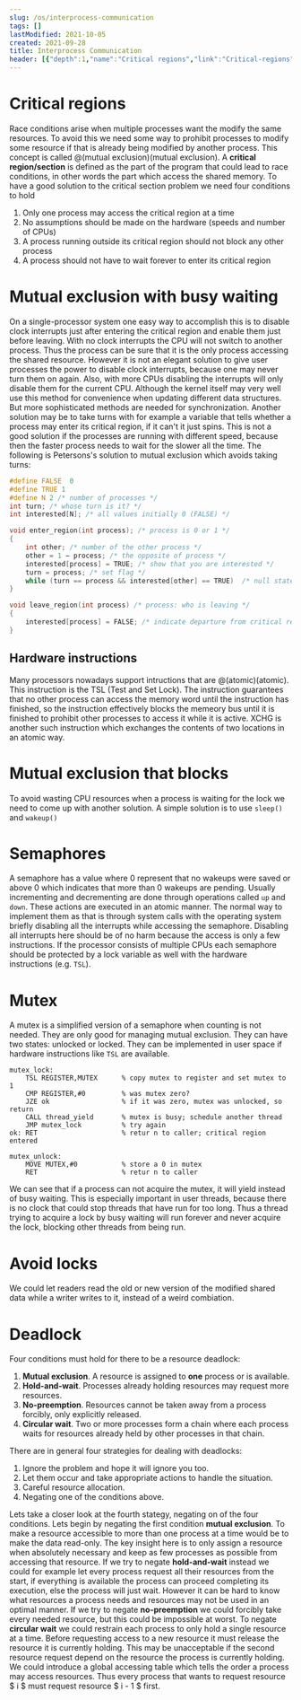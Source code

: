 ```yaml
---
slug: /os/interprocess-communication
tags: []
lastModified: 2021-10-05
created: 2021-09-28
title: Interprocess Communication
header: [{"depth":1,"name":"Critical regions","link":"Critical-regions"},{"depth":1,"name":"Mutual exclusion with busy waiting","link":"Mutual-exclusion-with-busy-waiting"},{"depth":2,"name":"Hardware instructions","link":"Hardware-instructions"},{"depth":1,"name":"Mutual exclusion that blocks","link":"Mutual-exclusion-that-blocks"},{"depth":1,"name":"Semaphores","link":"Semaphores"},{"depth":1,"name":"Mutex","link":"Mutex"},{"depth":1,"name":"Avoid locks","link":"Avoid-locks"},{"depth":1,"name":"Deadlock","link":"Deadlock"}]
---
```


# Critical regions

Race conditions arise when multiple processes want the modify the same resources. To avoid this we need some way to prohibit processes to modify some resource if that is already being modified by another process. This concept is called @(mutual exclusion)(mutual exclusion). A **critical region/section** is defined as the part of the program that could lead to race conditions, in other words the part which access the shared memory. To have a good solution to the critical section problem we need four conditions to hold

1. Only one process may access the critical region at a time
2. No assumptions should be made on the hardware (speeds and number of CPUs)
3. A process running outside its critical region should not block any other process
4. A process should not have to wait forever to enter its critical region

# Mutual exclusion with busy waiting
On a single-processor system one easy way to accomplish this is to disable clock interrupts just after entering the critical region and enable them just before leaving. With no clock interrupts the CPU will not switch to another process. Thus the process can be sure that it is the only process accessing the shared resource. However it is not an elegant solution to give user processes the power to disable clock interrupts, because one may never turn them on again. Also, with more CPUs disabling the interrupts will only disable them for the current CPU. Although the kernel itself may very well use this method for convenience when updating different data structures. But more sophisticated methods are needed for synchronization. Another solution may be to take turns with for example a variable that tells whether a process may enter its critical region, if it can't it just spins. This is not a good solution if the processes are running with different speed, because then the faster process needs to wait for the slower all the time. The following is Petersons's solution to mutual exclusion which avoids taking turns:

```c
#define FALSE  0
#define TRUE 1
#define N 2 /* number of processes */
int turn; /* whose turn is it? */
int interested[N]; /* all values initially 0 (FALSE) */

void enter_region(int process); /* process is 0 or 1 */
{
    int other; /* number of the other process */
    other = 1 − process; /* the opposite of process */
    interested[process] = TRUE; /* show that you are interested */
    turn = process; /* set flag */
    while (turn == process && interested[other] == TRUE)  /* null statement */ ;
}

void leave_region(int process) /* process: who is leaving */
{
    interested[process] = FALSE; /* indicate departure from critical region */
}
```

## Hardware instructions

Many processors nowadays support intructions that are @(atomic)(atomic). This instruction is the TSL (Test and Set Lock). The instruction guarantees that no other process can access the memory word until the instruction has finished, so the instruction effectively blocks the memeory bus until it is finished to prohibit other processes to access it while it is active. XCHG is another such instruction which exchanges the contents of two locations in an atomic way.

# Mutual exclusion that blocks
To avoid wasting CPU resources when a process is waiting for the lock we need to come up with another solution. A simple solution is to use `sleep()` and `wakeup()`

# Semaphores
A semaphore has a value where 0 represent that no wakeups were saved or above 0 which indicates that more than 0 wakeups are pending. Usually incrementing and decrementing are done through operations called `up` and `down`. These actions are executed in an atomic manner. The normal way to implement them as that is through system calls with the operating system briefly disabling all the interrupts while accessing the semaphore. Disabling all interrupts here should be of no harm because the access is only a few instructions. If the processor consists of multiple CPUs each semaphore should be protected by a lock variable as well with the hardware instructions (e.g. `TSL`).

# Mutex
A mutex is a simplified version of a semaphore when counting is not needed. They are only good for managing mutual exclusion. They can have two states: unlocked or locked. They can be implemented in user space if hardware instructions like `TSL` are available.

```assembly
mutex_lock:
    TSL REGISTER,MUTEX      % copy mutex to register and set mutex to 1
    CMP REGISTER,#0         % was mutex zero?
    JZE ok                  % if it was zero, mutex was unlocked, so return
    CALL thread_yield       % mutex is busy; schedule another thread
    JMP mutex_lock          % try again
ok: RET                     % retur n to caller; critical region entered

mutex_unlock:
    MOVE MUTEX,#0           % store a 0 in mutex
    RET                     % retur n to caller

```
We can see that if a process can not acquire the mutex, it will yield instead of busy waiting. This is especially important in user threads, because there is no clock that could stop threads that have run for too long. Thus a thread trying to acquire a lock by busy waiting will run forever and never acquire the lock, blocking other threads from being run.

# Avoid locks
We could let readers read the old or new version of the modified shared data while a writer writes to it, instead of a weird combiation.

# Deadlock

Four conditions must hold for there to be a resource deadlock:

1. **Mutual exclusion**. A resource is assigned to **one** process or is available.
2. **Hold-and-wait**. Processes already holding resources may request more resources.
3. **No-preemption**. Resources cannot be taken away from a process forcibly, only explicitly released.
4. **Circular wait**. Two or more processes form a chain where each process waits for resources already held by other processes in that chain.

There are in general four strategies for dealing with deadlocks:

1. Ignore the problem and hope it will ignore you too.
2. Let them occur and take appropriate actions to handle the situation.
3. Careful resource allocation.
4. Negating one of the conditions above.

Lets take a closer look at the fourth stategy, negating on of the four conditions. Lets begin by negating the first condition **mutual exclusion**. To make a resource accessible to more than one process at a time would be to make the data read-only. The key insight here is to only assign a resource when absolutely necessary and keep as few processes as possible from accessing that resource. If we try to negate **hold-and-wait** instead we could for example let every process request all their resources from the start, if everything is available the process can proceed completing its execution, else the process will just wait. However it can be hard to know what resources a process needs and resources may not be used in an optimal manner. If we try to negate **no-preemption** we could forcibly take every needed resource, but this could be impossible at worst. To negate **circular wait** we could restrain each process to only hold a single resource at a time. Before requesting access to a new resource it must release the resource it is currently holding. This may be unacceptable if the second resource request depend on the resource the process is currently holding. We could introduce a global accessing table which tells the order a process may access resources. Thus every process that wants to request resource $ i $ must request resource $ i - 1 $ first.
